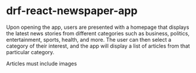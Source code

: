 # drf-react-newspaper-app

Upon opening the app, users are presented with a homepage that displays the latest news stories from different categories such as business, politics, entertainment, sports, health, and more. The user can then select a category of their interest, and the app will display a list of articles from that particular category. 

Articles must include images 
